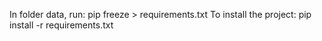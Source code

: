 
In folder data, run:
  pip freeze > requirements.txt
To install the project:
  pip install -r requirements.txt
